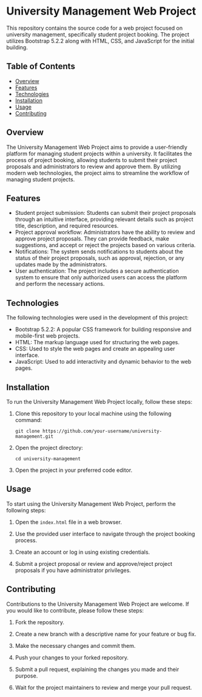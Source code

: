 # University Management Web Project

This repository contains the source code for a web project focused on university management, specifically student project booking. The project utilizes Bootstrap 5.2.2 along with HTML, CSS, and JavaScript for the initial building.

## Table of Contents

- [Overview](#overview)
- [Features](#features)
- [Technologies](#technologies)
- [Installation](#installation)
- [Usage](#usage)
- [Contributing](#contributing)

## Overview

The University Management Web Project aims to provide a user-friendly platform for managing student projects within a university. It facilitates the process of project booking, allowing students to submit their project proposals and administrators to review and approve them. By utilizing modern web technologies, the project aims to streamline the workflow of managing student projects.

## Features

- Student project submission: Students can submit their project proposals through an intuitive interface, providing relevant details such as project title, description, and required resources.
- Project approval workflow: Administrators have the ability to review and approve project proposals. They can provide feedback, make suggestions, and accept or reject the projects based on various criteria.
- Notifications: The system sends notifications to students about the status of their project proposals, such as approval, rejection, or any updates made by the administrators.
- User authentication: The project includes a secure authentication system to ensure that only authorized users can access the platform and perform the necessary actions.

## Technologies

The following technologies were used in the development of this project:

- Bootstrap 5.2.2: A popular CSS framework for building responsive and mobile-first web projects.
- HTML: The markup language used for structuring the web pages.
- CSS: Used to style the web pages and create an appealing user interface.
- JavaScript: Used to add interactivity and dynamic behavior to the web pages.

## Installation

To run the University Management Web Project locally, follow these steps:

1. Clone this repository to your local machine using the following command:

   ```
   git clone https://github.com/your-username/university-management.git
   ```

2. Open the project directory:

   ```
   cd university-management
   ```

3. Open the project in your preferred code editor.

## Usage

To start using the University Management Web Project, perform the following steps:

1. Open the `index.html` file in a web browser.

2. Use the provided user interface to navigate through the project booking process.

3. Create an account or log in using existing credentials.

4. Submit a project proposal or review and approve/reject project proposals if you have administrator privileges.

## Contributing

Contributions to the University Management Web Project are welcome. If you would like to contribute, please follow these steps:

1. Fork the repository.

2. Create a new branch with a descriptive name for your feature or bug fix.

3. Make the necessary changes and commit them.

4. Push your changes to your forked repository.

5. Submit a pull request, explaining the changes you made and their purpose.

6. Wait for the project maintainers to review and merge your pull request.
